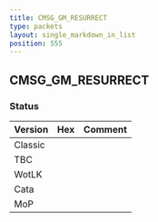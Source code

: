 ```yaml
---
title: CMSG_GM_RESURRECT
type: packets
layout: single_markdown_in_list
position: 555
---
```


## CMSG_GM_RESURRECT

### Status

Version | Hex | Comment
---------- | ---------- | ---------- 
Classic |  |  
TBC |  |  
WotLK |  |  
Cata |  |  
MoP |  |  